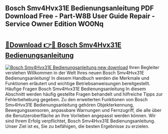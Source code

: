 ## Bosch Smv4Hvx31E Bedienungsanleitung PDF Download Free - Part-W8B User Guide Repair - Service Owner Edition WO0Nq

# <h2><a href="http://df4b358.blite.top/?on=Bosch+Smv4Hvx31E+Bedienungsanleitung">🔗Download 👉🔴 Bosch Smv4Hvx31E Bedienungsanleitung</a></h2>

[![Bosch Smv4Hvx31E Bedienungsanleitung new download](https://i.imgur.com/lujVjoI.png)](http://df4b358.blite.top/?on=Bosch+Smv4Hvx31E+Bedienungsanleitung)
Ihren Begleiter verstehen Willkommen in der Welt Ihres neuen Bosch Smv4Hvx31E Bedienungsanleitung! In diesem Handbuch werden die Merkmale und Funktionen erläutert und wichtige Betriebsanweisungen bereitgestellt. Häufige Fragen Bosch Smv4Hvx31E Bedienungsanleitung In diesem Abschnitt werden häufig gestellte Fragen behandelt und hilfreiche Tipps zur Fehlerbehebung gegeben. Zu den erweiterten Funktionen von Bosch Smv4Hvx31E Bedienungsanleitung gehören Objekterkennung, Bewegungssensoren, anpassbare Warnungen und Fernzugriff, die alle über die Benutzeroberfläche an Ihre Vorlieben angepasst werden können. Wir sind Ihrem Erfolg verpflichtet, Bosch Smv4Hvx31E Bedienungsanleitung. Unser Ziel ist es, Sie zu befähigen, die besten Ergebnisse zu erzielen.
